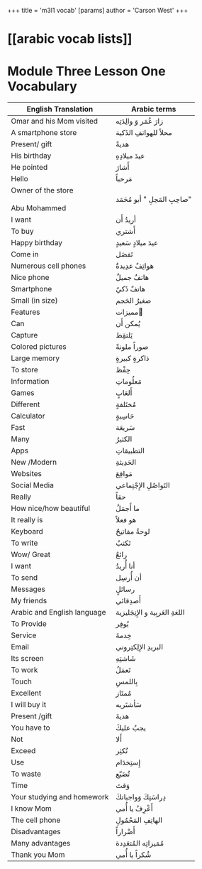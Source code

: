 +++
 title = 'm3l1 vocab'
[params]
	author = 'Carson West'
+++
# [[arabic vocab lists]]
# Module Three Lesson One Vocabulary

| **English Translation**                | **Arabic terms**                 |
| -------------------------------------- | -------------------------------- |
| Omar and his Mom visited               | زارَ عُمَر وَ والِدَتِه          |
| A smartphone store                     | محلاً للهواتفِ الذَكية           |
| Present/ gift                          | هديةً                            |
| His birthday                           | عيدَ ميلادِهِ                    |
| He pointed                             | أَشارَ                           |
| Hello                                  | مَرحباً                          |
| Owner of the store<br><br>Abu Mohammed | صاحِبِ المَحِلِ " أبو مُحَمَد"   |
| I want                                 | أريدُ أَن                        |
| To buy                                 | أَشتري                           |
| Happy birthday                         | عيدَ ميلادٍ سَعيدٍ               |
| Come in                                | تَفضَل                           |
| Numerous cell phones                   | هواتِفٌ عدِيدةٌ                  |
| Nice phone                             | هاتفٌ جميلٌ                      |
| Smartphone                             | هاتفٌ ذَكيٌ                      |
| Small (in size)                        | صغيرُ الحَجم                     |
| Features                               | مميزات ٍ                         |
| Can                                    | يُمكن أَن                        |
| Capture                                | يَلتقِط                          |
| Colored pictures                       | صوراً ملونةً                     |
| Large memory                           | ذاكرةٍ كبيرةٍ                    |
| To store                               | حِفْظ                            |
| Information                            | مَعلُوماتِ                       |
| Games                                  | أَلعَابٍ                         |
| Different                              | مُختَلفةٍ                        |
| Calculator                             | حَاسِبةٍ                         |
| Fast                                   | سَريعَة                          |
| Many                                   | الكثيرُ                          |
| Apps                                   | التطبيقاتِ                       |
| New /Modern                            | الحَدِيثةِ                       |
| Websites                               | مَواقِعَ                         |
| Social Media                           | التَواصُلِ الإِجْتِماعي          |
| Really                                 | حقاً                             |
| How nice/how beautiful                 | ما أَجمَلُ                       |
| It really is                           | هو فعلاً                         |
| Keyboard                               | لوحةُ مفاتيحٌ                    |
| To write                               | تَكتبُ                           |
| Wow/ Great                             | رائعٌ                            |
| I want                                 | أنا أُريدُ                       |
| To send                                | أن أُرسِل                        |
| Messages                               | رسائلٍ                           |
| My friends                             | أَصدِقائي                        |
| Arabic and English language            | اللغةِ العَربِية و الإِنِجَليزية |
| To Provide                             | يُوفِر                           |
| Service                                | خِدمةَ                           |
| Email                                  | البريدِ الإِلِكتِروني            |
| Its screen                             | شَاشتِهِ                         |
| To work                                | تَعمَلُ                          |
| Touch                                  | بِاللمسِ                         |
| Excellent                              | مُمتَاز                          |
| I will buy it                          | سَأشتَريه                        |
| Present /gift                          | هديةَ                            |
| You have to                            | يجبُ عليكَ                       |
| Not                                    | أَلا                             |
| Exceed                                 | تُكثِر                           |
| Use                                    | إِستِخدَام                       |
| To waste                               | تُضَيّع                          |
| Time                                   | وَقتَ                            |
| Your studying and homework             | دِراسَتِكَ وَواجباتكَ            |
| I know Mom                             | أَعْرِفُ يا أُمي                 |
| The cell phone                         | الهاتِفِ المَحْمُولِ             |
| Disadvantages                          | أَضْراراً                        |
| Many advantages                        | مُمَيزاتِه المُتعَدِدة           |
| Thank you Mom                          | شُكراً يا أُمي                   |